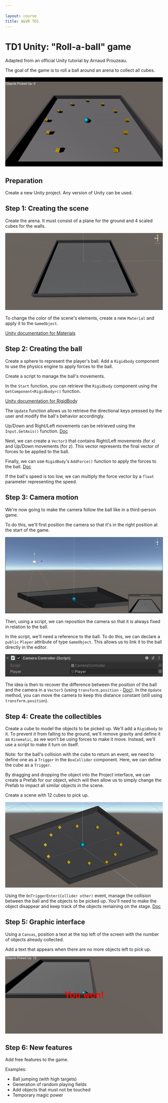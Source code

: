 ```yaml
---

layout: course
title: A&VR TD1
---
```


# TD1 Unity: "Roll-a-ball" game

Adapted from an official Unity tutorial by Arnaud Prouzeau.

The goal of the game is to roll a ball around an arena to collect all cubes.

![](TD1/EndGame.gif)

## Preparation

Create a new Unity project. Any version of Unity can be used.

## Step 1: Creating the scene

Create the arena. It must consist of a plane for the ground and 4 scaled cubes for the walls.

![](TD1/Arene.png)

To change the color of the scene's elements, create a new ``Material`` and apply it to the ``GameObject``.

<a href = "https://docs.unity3d.com/Manual/Materials.html" target = "_blank">Unity documentation for Materials</a>

## Step 2: Creating the ball

Create a sphere to represent the player's ball. Add a ``Rigidbody`` component to use the physics engine to apply forces to the ball.

Create a script to manage the ball's movements.

In the ``Start`` function, you can retrieve the ``Rigidbody`` component using the ``GetComponent<Rigidbody>()`` function. 

<a href = "https://docs.unity3d.com/Manual/class-Rigidbody.html" target = "_blank">Unity documentation for RigidBody</a>

The ``Update`` function allows us to retrieve the directional keys pressed by the user and modify the ball's behavior accordingly.

Up/Down and Right/Left movements can be retrieved using the ``Input.GetAxis()`` function. <a href = "https://docs.unity3d.com/ScriptReference/Input.GetAxis.html" target = "_blank">Doc</a>

Next, we can create a ``Vector3`` that contains Right/Left movements (for x) and Up/Down movements (for z). This vector represents the final vector of forces to be applied to the ball.

Finally, we can use ``RigidBody``'s ``AddForce()`` function to apply the forces to the ball. <a href = "https://docs.unity3d.com/ScriptReference/Rigidbody.AddForce.html" target = "_blank">Doc</a>

If the ball's speed is too low, we can multiply the force vector by a ``float`` parameter representing the speed.

## Step 3: Camera motion

We're now going to make the camera follow the ball like in a third-person game.

To do this, we'll first position the camera so that it's in the right position at the start of the game.

![](TD1/camera.png)

Then, using a script, we can reposition the camera so that it is always fixed in relation to the ball.

In the script, we'll need a reference to the ball. To do this, we can declare a ``public`` ``Player`` attribute of type ``GameObject``. This allows us to link it to the ball directly in the editor.

![](TD1/PublicArgument.png)

The idea is then to recover the difference between the position of the ball and the camera in a ``Vector3`` (using ``transform.position`` - <a href = "https://docs.unity3d.com/ScriptReference/Transform-position.html" target = "_blank">Doc</a>). In the ``Update`` method, you can move the camera to keep this distance constant (still using ``transform.position``).

## Step 4: Create the collectibles

Create a cube to model the objects to be picked up. We'll add a ``Rigidbody`` to it. To prevent it from falling to the ground, we'll remove gravity and define it as ``Kinematic``, as we won't be using forces to make it move. Instead, we'll use a script to make it turn on itself.

Note: for the ball's collision with the cube to return an event, we need to define one as a ``Trigger`` in the ``BoxCollider`` component. Here, we can define the cube as a ``Trigger``.

By dragging and dropping the object into the Project interface, we can create a Prefab for our object, which will then allow us to simply change the Prefab to impact all similar objects in the scene.

Create a scene with 12 cubes to pick up.

![](TD1/AreneWithObject.png)

Using the ``OnTriggerEnter(Collider other)`` event, manage the collision between the ball and the objects to be picked up. You'll need to make the object disappear and keep track of the objects remaining on the stage. <a href = "https://docs.unity3d.com/ScriptReference/Collider.OnTriggerEnter.html" target = "_blank">Doc</a>

## Step 5: Graphic interface

Using a ``Canvas``, position a text at the top left of the screen with the number of objects already collected.

Add a text that appears when there are no more objects left to pick up.

![](TD1/YouWon.png)

## Step 6: New features

Add free features to the game.

Examples:
- Ball jumping (with high targets)
- Generation of random playing fields
- Add objects that must not be touched
- Temporary magic power
